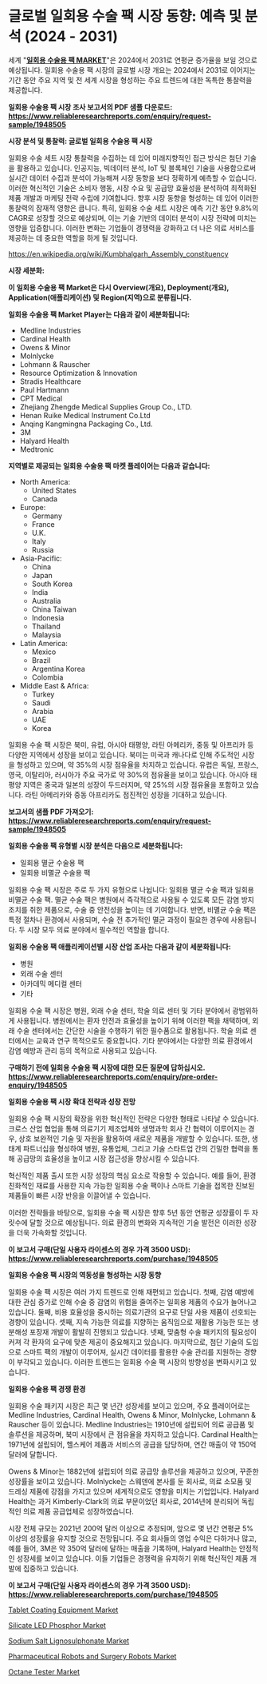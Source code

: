 <p><h1>글로벌 일회용 수술 팩 시장 동향: 예측 및 분석 (2024 - 2031)</h1></p><p>세계 "<strong><a href="https://www.reliableresearchreports.com/disposable-surgical-packs-r1948505?utm_campaign=105&utm_medium=8&utm_source=Github&utm_content=ia&utm_term=26102024&utm_id=disposable-surgical-packs">일회용 수술용 팩 MARKET</a></strong>"은 2024에서 2031로 연평균 증가율을 보일 것으로 예상됩니다. 일회용 수술용 팩 시장의 글로벌 시장 개요는 2024에서 2031로 이어지는 기간 동안 주요 지역 및 전 세계 시장을 형성하는 주요 트렌드에 대한 독특한 통찰력을 제공합니다.</p>
<p><strong>일회용 수술용 팩 시장 조사 보고서의 PDF 샘플 다운로드: <a href="https://www.reliableresearchreports.com/enquiry/request-sample/1948505?utm_campaign=105&utm_medium=8&utm_source=Github&utm_content=ia&utm_term=26102024&utm_id=disposable-surgical-packs">https://www.reliableresearchreports.com/enquiry/request-sample/1948505</a></strong></p>
<p><strong>시장 분석 및 통찰력: 글로벌 일회용 수술용 팩 시장</strong></p>
<p><p>일회용 수술 세트 시장 통찰력을 수집하는 데 있어 미래지향적인 접근 방식은 첨단 기술을 활용하고 있습니다. 인공지능, 빅데이터 분석, IoT 및 블록체인 기술을 사용함으로써 실시간 데이터 수집과 분석이 가능해져 시장 동향을 보다 정확하게 예측할 수 있습니다. 이러한 혁신적인 기술은 소비자 행동, 시장 수요 및 공급망 효율성을 분석하여 최적화된 제품 개발과 마케팅 전략 수립에 기여합니다. 향후 시장 동향을 형성하는 데 있어 이러한 통찰력의 잠재적 영향은 큽니다. 특히, 일회용 수술 세트 시장은 예측 기간 동안 9.8%의 CAGR로 성장할 것으로 예상되며, 이는 기술 기반의 데이터 분석이 시장 전략에 미치는 영향을 입증합니다. 이러한 변화는 기업들이 경쟁력을 강화하고 더 나은 의료 서비스를 제공하는 데 중요한 역할을 하게 될 것입니다.</p></p>
<p><a href="%7CAUTHORITHY_DOMAIN_URL%7C?utm_campaign=105&utm_medium=8&utm_source=Github&utm_content=ia&utm_term=26102024&utm_id=disposable-surgical-packs">https://en.wikipedia.org/wiki/Kumbhalgarh_Assembly_constituency</a></p>
<p><strong>시장 세분화:</strong></p>
<p><strong>이 일회용 수술용 팩 Market은 다시 Overview(개요), Deployment(개요), Application(애플리케이션) 및 Region(지역)으로 분류됩니다.</strong></p>
<p><strong>일회용 수술용 팩 Market Player는 다음과 같이 세분화됩니다:</strong></p>
<p><ul><li>Medline Industries</li><li>Cardinal Health</li><li>Owens & Minor</li><li>Molnlycke</li><li>Lohmann & Rauscher</li><li>Resource Optimization & Innovation</li><li>Stradis Healthcare</li><li>Paul Hartmann</li><li>CPT Medical</li><li>Zhejiang Zhengde Medical Supplies Group Co., LTD.</li><li>Henan Ruike Medical Instrument Co.Ltd</li><li>Anqing Kangmingna Packaging Co., Ltd.</li><li>3M</li><li>Halyard Health</li><li>Medtronic</li></ul></p>
<p><strong>지역별로 제공되는 일회용 수술용 팩 마켓 플레이어는 다음과 같습니다:</strong></p>
<p><ul>
    <li>
        North America:
        <ul>
            <li>United States</li>
            <li>Canada</li>
        </ul>
    </li>
    <li>
        Europe:
        <ul>
            <li>Germany</li>
            <li>France</li>
            <li>U.K.</li>
            <li>Italy</li>
            <li>Russia</li>
        </ul>
    </li>
    <li>
        Asia-Pacific:
        <ul>
            <li>China</li>
            <li>Japan</li>
            <li>South Korea</li>
            <li>India</li>
            <li>Australia</li>
            <li>China Taiwan</li>
            <li>Indonesia</li>
            <li>Thailand</li>
            <li>Malaysia</li>
        </ul>
    </li>
    <li>
        Latin America:
        <ul>
            <li>Mexico</li>
            <li>Brazil</li>
            <li>Argentina Korea</li>
            <li>Colombia</li>
        </ul>
    </li>
    <li>
        Middle East & Africa:
        <ul>
            <li>Turkey</li>
            <li>Saudi</li>
            <li>Arabia</li>
            <li>UAE</li>
            <li>Korea</li>
        </ul>
    </li>
    </ul></p>
<p><p>일회용 수술 팩 시장은 북미, 유럽, 아시아 태평양, 라틴 아메리카, 중동 및 아프리카 등 다양한 지역에서 성장을 보이고 있습니다. 북미는 미국과 캐나다로 인해 주도적인 시장을 형성하고 있으며, 약 35%의 시장 점유율을 차지하고 있습니다. 유럽은 독일, 프랑스, 영국, 이탈리아, 러시아가 주요 국가로 약 30%의 점유율을 보이고 있습니다. 아시아 태평양 지역은 중국과 일본의 성장이 두드러지며, 약 25%의 시장 점유율을 포함하고 있습니다. 라틴 아메리카와 중동 아프리카도 점진적인 성장을 기대하고 있습니다.</p></p>
<p><strong>보고서의 샘플 PDF 가져오기: <a href="https://www.reliableresearchreports.com/enquiry/request-sample/1948505?utm_campaign=105&utm_medium=8&utm_source=Github&utm_content=ia&utm_term=26102024&utm_id=disposable-surgical-packs">https://www.reliableresearchreports.com/enquiry/request-sample/1948505</a></strong></p>
<p><strong>일회용 수술용 팩 유형별 시장 분석은 다음으로 세분화됩니다:</strong></p>
<p><ul><li>일회용 멸균 수술용 팩</li><li>일회용 비멸균 수술용 팩</li></ul></p>
<p><p>일회용 수술 팩 시장은 주로 두 가지 유형으로 나뉩니다: 일회용 멸균 수술 팩과 일회용 비멸균 수술 팩. 멸균 수술 팩은 병원에서 즉각적으로 사용될 수 있도록 모든 감염 방지 조치를 취한 제품으로, 수술 중 안전성을 높이는 데 기여합니다. 반면, 비멸균 수술 팩은 특정 절차나 환경에서 사용되며, 수술 전 추가적인 멸균 과정이 필요한 경우에 사용됩니다. 두 시장 모두 의료 분야에서 필수적인 역할을 합니다.</p></p>
<p><strong>일회용 수술용 팩 애플리케이션별 시장 산업 조사는 다음과 같이 세분화됩니다:</strong></p>
<p><ul><li>병원</li><li>외래 수술 센터</li><li>아카데믹 메디컬 센터</li><li>기타</li></ul></p>
<p><p>일회용 수술 팩 시장은 병원, 외래 수술 센터, 학술 의료 센터 및 기타 분야에서 광범위하게 사용됩니다. 병원에서는 환자 안전과 효율성을 높이기 위해 이러한 팩을 채택하며, 외래 수술 센터에서는 간단한 시술을 수행하기 위한 필수품으로 활용됩니다. 학술 의료 센터에서는 교육과 연구 목적으로도 중요합니다. 기타 분야에서는 다양한 의료 환경에서 감염 예방과 관리 등의 목적으로 사용되고 있습니다.</p></p>
<p><strong>구매하기 전에 일회용 수술용 팩 시장에 대한 모든 질문에 답하십시오. <a href="https://www.reliableresearchreports.com/enquiry/pre-order-enquiry/1948505?utm_campaign=105&utm_medium=8&utm_source=Github&utm_content=ia&utm_term=26102024&utm_id=disposable-surgical-packs">https://www.reliableresearchreports.com/enquiry/pre-order-enquiry/1948505</a></strong></p>
<p><strong>일회용 수술용 팩 시장 확대 전략과 성장 전망</strong></p>
<p><p>일회용 수술 팩 시장의 확장을 위한 혁신적인 전략은 다양한 형태로 나타날 수 있습니다. 크로스 산업 협업을 통해 의료기기 제조업체와 생명과학 회사 간 협력이 이루어지는 경우, 상호 보완적인 기술 및 자원을 활용하여 새로운 제품을 개발할 수 있습니다. 또한, 생태계 파트너십을 형성하여 병원, 유통업체, 그리고 기술 스타트업 간의 긴밀한 협력을 통해 공급망의 효율성을 높이고 시장 접근성을 향상시킬 수 있습니다.</p><p>혁신적인 제품 출시 또한 시장 성장의 핵심 요소로 작용할 수 있습니다. 예를 들어, 환경 친화적인 재료를 사용한 지속 가능한 일회용 수술 팩이나 스마트 기술을 접목한 진보된 제품들이 빠른 시장 반응을 이끌어낼 수 있습니다. </p><p>이러한 전략들을 바탕으로, 일회용 수술 팩 시장은 향후 5년 동안 연평균 성장률이 두 자릿수에 달할 것으로 예상됩니다. 의료 환경의 변화와 지속적인 기술 발전은 이러한 성장을 더욱 가속화할 것입니다.</p></p>
<p><strong>이 보고서 구매(단일 사용자 라이센스의 경우 가격 3500 USD): <a href="https://www.reliableresearchreports.com/purchase/1948505?utm_campaign=105&utm_medium=8&utm_source=Github&utm_content=ia&utm_term=26102024&utm_id=disposable-surgical-packs">https://www.reliableresearchreports.com/purchase/1948505</a></strong></p>
<p><strong>일회용 수술용 팩 시장의 역동성을 형성하는 시장 동향</strong></p>
<p><p>일회용 수술 팩 시장은 여러 가지 트렌드로 인해 재편되고 있습니다. 첫째, 감염 예방에 대한 관심 증가로 인해 수술 중 감염의 위험을 줄여주는 일회용 제품의 수요가 늘어나고 있습니다. 둘째, 비용 효율성을 중시하는 의료기관의 요구로 단일 사용 제품이 선호되는 경향이 있습니다. 셋째, 지속 가능한 의료를 지향하는 움직임으로 재활용 가능한 또는 생분해성 포장재 개발이 활발히 진행되고 있습니다. 넷째, 맞춤형 수술 패키지의 필요성이 커져 각 환자의 요구에 맞춘 제공이 중요해지고 있습니다. 마지막으로, 첨단 기술의 도입으로 스마트 팩의 개발이 이루어져, 실시간 데이터를 활용한 수술 관리를 지원하는 경향이 부각되고 있습니다. 이러한 트렌드는 일회용 수술 팩 시장의 방향성을 변화시키고 있습니다.</p></p>
<p><strong>일회용 수술용 팩 경쟁 환경</strong></p>
<p><p>일회용 수술 패키지 시장은 최근 몇 년간 성장세를 보이고 있으며, 주요 플레이어로는 Medline Industries, Cardinal Health, Owens & Minor, Molnlycke, Lohmann & Rauscher 등이 있습니다. Medline Industries는 1910년에 설립되어 의료 공급품 및 솔루션을 제공하며, 북미 시장에서 큰 점유율을 차지하고 있습니다. Cardinal Health는 1971년에 설립되어, 헬스케어 제품과 서비스의 공급을 담당하며, 연간 매출이 약 150억 달러에 달합니다.</p><p>Owens & Minor는 1882년에 설립되어 의료 공급망 솔루션을 제공하고 있으며, 꾸준한 성장률을 보이고 있습니다. Molnlycke는 스웨덴에 본사를 둔 회사로, 의료 소모품 및 드레싱 제품에 강점을 가지고 있으며 세계적으로도 영향을 미치는 기업입니다. Halyard Health는 과거 Kimberly-Clark의 의료 부문이었던 회사로, 2014년에 분리되어 독립적인 의료 제품 공급업체로 성장하였습니다.</p><p>시장 전체 규모는 2021년 200억 달러 이상으로 추정되며, 앞으로 몇 년간 연평균 5% 이상의 성장률을 유지할 것으로 전망됩니다. 주요 회사들의 영업 수익은 다하거나 많고, 예를 들어, 3M은 약 350억 달러에 달하는 매출을 기록하며, Halyard Health는 안정적인 성장세를 보이고 있습니다. 이들 기업들은 경쟁력을 유지하기 위해 혁신적인 제품 개발에 집중하고 있습니다.</p></p>
<p><strong>이 보고서 구매(단일 사용자 라이센스의 경우 가격 3500 USD): <a href="https://www.reliableresearchreports.com/purchase/1948505?utm_campaign=105&utm_medium=8&utm_source=Github&utm_content=ia&utm_term=26102024&utm_id=disposable-surgical-packs">https://www.reliableresearchreports.com/purchase/1948505</a></strong></p>
<p><p><a href="https://issuu.com/reportprime-2/docs/tablet-coating-equipment-market-siz_53b9056383063c?utm_campaign=105&utm_medium=8&utm_source=Github&utm_content=ia&utm_term=26102024&utm_id=disposable-surgical-packs">Tablet Coating Equipment Market</a></p><p><a href="https://www.linkedin.com/pulse/decoding-silicate-led-phosphor-market-signals-growth-algorithms-puljc?utm_campaign=105&utm_medium=8&utm_source=Github&utm_content=ia&utm_term=26102024&utm_id=disposable-surgical-packs">Silicate LED Phosphor Market</a></p><p><a href="https://www.linkedin.com/pulse/sodium-salt-lignosulphonate-market-overview-regional-outlook-kk90c?utm_campaign=105&utm_medium=8&utm_source=Github&utm_content=ia&utm_term=26102024&utm_id=disposable-surgical-packs">Sodium Salt Lignosulphonate Market</a></p><p><a href="https://github.com/tacitam515l/Market-Research-Report-List-1/blob/main/pharmaceutical-robots-and-surgery-robots-market.md?utm_campaign=105&utm_medium=8&utm_source=Github&utm_content=ia&utm_term=26102024&utm_id=disposable-surgical-packs">Pharmaceutical Robots and Surgery Robots Market</a></p><p><a href="https://issuu.com/reportprime-2/docs/octane-tester-market-size-2030.pptx_74637ed2ed2fed?utm_campaign=105&utm_medium=8&utm_source=Github&utm_content=ia&utm_term=26102024&utm_id=disposable-surgical-packs">Octane Tester Market</a></p></p>